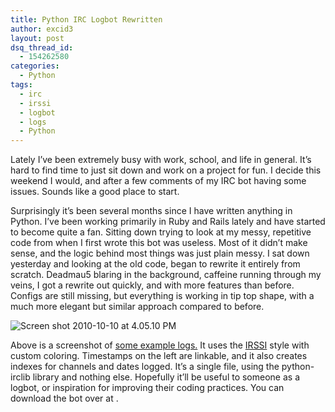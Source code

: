 ```yaml
---
title: Python IRC Logbot Rewritten
author: excid3
layout: post
dsq_thread_id:
  - 154262580
categories:
  - Python
tags:
  - irc
  - irssi
  - logbot
  - logs
  - Python
---
```

Lately I’ve been extremely busy with work, school, and life in general. It’s hard to find time to just sit down and work on a project for fun. I decide this weekend I would, and after a few comments of my IRC bot having some issues. Sounds like a good place to start.

Surprisingly it’s been several months since I have written anything in Python. I’ve been working primarily in Ruby and Rails lately and have started to become quite a fan. Sitting down trying to look at my messy, repetitive code from when I first wrote this bot was useless. Most of it didn’t make sense, and the logic behind most things was just plain messy. I sat down yesterday and looking at the old code, began to rewrite it entirely from scratch. Deadmau5 blaring in the background, caffeine running through my veins, I got a rewrite out quickly, and with more features than before. Configs are still missing, but everything is working in tip top shape, with a much more elegant but similar approach compared to before.

![][1]

Above is a screenshot of [some example logs.][2] It uses the [IRSSI][3] style with custom coloring. Timestamps on the left are linkable, and it also creates indexes for channels and dates logged. It’s a single file, using the python-irclib library and nothing else. Hopefully it’ll be useful to someone as a logbot, or inspiration for improving their coding practices. You can download the bot over at .

   [1]: http://excid3.com/blog/wp-content/uploads/2010/10/Screen-shot-2010-10-10-at-4.05.10-PM-300x71.png (Screen shot 2010-10-10 at 4.05.10 PM)
   [2]: http://excid3.com/logs
   [3]: http://www.irssi.org
